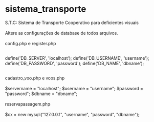 # sistema_transporte
S.T.C: Sistema de Transporte Cooperativo para deficientes visuais
<br><br>
Altere as configurações de database de todos arquivos.
<br><br>config.php e register.php

<br>
define('DB_SERVER', 'localhost');
define('DB_USERNAME', 'username');
define('DB_PASSWORD', 'password');
define('DB_NAME', 'dbname');
<br><br>

cadastro_voo.php e voos.php
<br><br>
$servername = "localhost";
$username = "username";
$password = "password";
$dbname = "dbname";
<br><br>
reservapassagem.php
<br><br>
$cx = new mysqli("127.0.0.1", "username", "password", "dbname");
